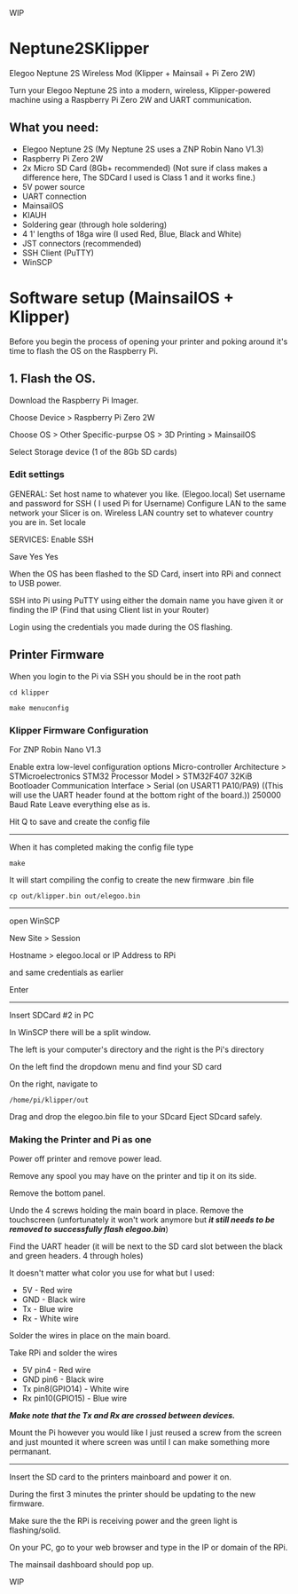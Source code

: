 WIP


# Neptune2SKlipper
Elegoo Neptune 2S Wireless Mod (Klipper + Mainsail + Pi Zero 2W)

Turn your Elegoo Neptune 2S into a modern, wireless, Klipper-powered machine using a Raspberry Pi Zero 2W and UART communication.

## What you need:

- Elegoo Neptune 2S (My Neptune 2S uses a ZNP Robin Nano V1.3)
- Raspberry Pi Zero 2W
- 2x Micro SD Card (8Gb+ recommended) (Not sure if class makes a difference here, The SDCard I used is Class 1 and it works fine.)
- 5V power source
- UART connection
- MainsailOS
- KIAUH
- Soldering gear (through hole soldering)
- 4 1' lengths of 18ga wire (I used Red, Blue, Black and White)
- JST connectors (recommended)
- SSH Client (PuTTY)
- WinSCP


# Software setup (MainsailOS + Klipper)

Before you begin the process of opening your printer and poking around it's time to flash the OS on the Raspberry Pi.

## 1. Flash the OS.
Download the Raspberry Pi Imager.



Choose Device > Raspberry Pi Zero 2W

Choose OS > Other Specific-purpse OS > 3D Printing > MainsailOS

Select Storage device (1 of the 8Gb SD cards)

### Edit settings

GENERAL:
Set host name to whatever you like. (Elegoo.local)
Set username and password for SSH ( I used Pi for Username)
Configure LAN to the same network your Slicer is on. Wireless LAN country set to whatever country you are in.
Set locale

SERVICES:
Enable SSH

Save
Yes
Yes

When the OS has been flashed to the SD Card, insert into RPi and connect to USB power.

SSH into Pi using PuTTY using either the domain name you have given it or finding the IP (Find that using Client list in your Router)

Login using the credentials you made during the OS flashing.

## Printer Firmware

When you login to the Pi via SSH you should be in the root path

```
cd klipper
```

```
make menuconfig

```

### Klipper Firmware Configuration

For ZNP Robin Nano V1.3

Enable extra low-level configuration options
Micro-controller Architecture > STMicroelectronics STM32
Processor Model > STM32F407
32KiB Bootloader
Communication Interface > Serial (on USART1 PA10/PA9) ((This will use the UART header found at the bottom right of the board.))
250000 Baud Rate
Leave everything else as is.

Hit Q to save and create the config file

-----------------------------------------------------------------

When it has completed making the config file type

```
make
```

It will start compiling the config to create the new firmware .bin file

```
cp out/klipper.bin out/elegoo.bin
```

-----------------------------------------------------------------

open WinSCP



New Site > Session

Hostname > elegoo.local or IP Address to RPi

and same credentials as earlier

Enter

------------------------------------------------------------------

Insert SDCard #2 in PC

In WinSCP there will be a split window.

The left is your computer's directory and the right is the Pi's directory

On the left find the dropdown menu and find your SD card

On the right, navigate to 

```
/home/pi/klipper/out
```

Drag and drop the elegoo.bin file to your SDcard
Eject SDcard safely.

### Making the Printer and Pi as one

Power off printer and remove power lead.

Remove any spool you may have on the printer and tip it on its side.

Remove the bottom panel.

Undo the 4 screws holding the main board in place.
Remove the touchscreen (unfortunately it won't work anymore but ***it still needs to be removed to successfully flash elegoo.bin***)

Find the UART header (it will be next to the SD card slot between the black and green headers. 4 through holes)

It doesn't matter what color you use for what but I used:

- 5V - Red wire
- GND - Black wire
- Tx - Blue wire
- Rx - White wire

Solder the wires in place on the main board.

Take RPi and solder the wires

- 5V pin4 - Red wire
- GND pin6 - Black wire
- Tx pin8(GPIO14) - White wire
- Rx pin10(GPIO15) - Blue wire

***Make note that the Tx and Rx are crossed between devices.***

Mount the Pi however you would like
I just reused a screw from the screen and just mounted it where screen was until I can make something more permanant.

-------------------------------------------------------------------


Insert the SD card to the printers mainboard and power it on.

During the first 3 minutes the printer should be updating to the new firmware.

Make sure the the RPi is receiving power and the green light is flashing/solid.

On your PC, go to your web browser and type in the IP or domain of the RPi.

The mainsail dashboard should pop up.

WIP
















